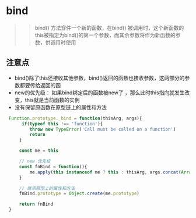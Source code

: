 # bind
>> bind() 方法穿件一个新的函数，在bind() 被调用时，这个新函数的this被指定为bind()的第一个参数，而其余参数将作为新函数的参数，供调用时使用

## 注意点
- bind()除了this还接收其他参数，bind()返回的函数也接收参数，这两部分的参数都要传给返回的函
- new的优先级： 如果bind绑定后的函数被new了
，那么此时this指向就发生改变，this就是当前函数的实例
- 没有保留原函数在原型链上的属性和方法

```JavaScript
 Function.prototype._bind = function(thisArg, args){
      if(typeof this !== 'function'){
         throw new TypeError('Call must be called on a function')
         return
     }

     const me = this

     // new 优先级
     const fnBind = function(){
         me.apply(this instanceof me ? this : thisArg, args.concat(Array.prototype.slice.call(arguments)))
     }

     // 继承原型上的属性和方法
     fnBind.prototype = Object.create(me.prototype)

     return fnBind
 }
```